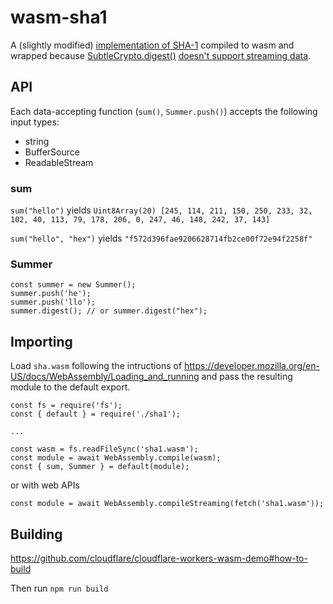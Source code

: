 # wasm-sha1

A (slightly modified) [implementation of SHA-1](http://mattmahoney.net/dc/) compiled to wasm and wrapped because [SubtleCrypto.digest()](https://developer.mozilla.org/en-US/docs/Web/API/SubtleCrypto/digest) [doesn't support streaming data](https://github.com/w3c/webcrypto/issues/73).

## API

Each data-accepting function (`sum()`, `Summer.push()`) accepts the following input types:

-   string
-   BufferSource
-   ReadableStream<Uint8Array>

### sum

`sum("hello")` yields `Uint8Array(20) [245, 114, 211, 150, 250, 233, 32, 102, 40, 113, 79, 178, 206, 0, 247, 46, 148, 242, 37, 143]`

`sum("hello", "hex")` yields `"f572d396fae9206628714fb2ce00f72e94f2258f"`

### Summer

```
const summer = new Summer();
summer.push('he');
summer.push('llo');
summer.digest(); // or summer.digest("hex");
```

## Importing

Load `sha.wasm` following the intructions of https://developer.mozilla.org/en-US/docs/WebAssembly/Loading_and_running and pass the resulting module to the default export.

```
const fs = require('fs');
const { default } = require('./sha1');

...

const wasm = fs.readFileSync('sha1.wasm');
const module = await WebAssembly.compile(wasm);
const { sum, Summer } = default(module);
```

or with web APIs

```
const module = await WebAssembly.compileStreaming(fetch('sha1.wasm'));
```

## Building

https://github.com/cloudflare/cloudflare-workers-wasm-demo#how-to-build

Then run `npm run build`
